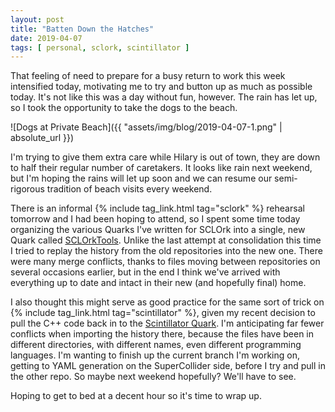 ```yaml
---
layout: post
title: "Batten Down the Hatches"
date: 2019-04-07
tags: [ personal, sclork, scintillator ]
---
```


That feeling of need to prepare for a busy return to work this week intensified
today, motivating me to try and button up as much as possible today. It's not
like this was a day without fun, however. The rain has let up, so I took the
opportunity to take the dogs to the beach.

![Dogs at Private Beach]({{ "assets/img/blog/2019-04-07-1.png" | absolute_url }})

I'm trying to give them extra care while Hilary is out of town, they are down to
half their regular number of caretakers. It looks like rain next weekend, but
I'm hoping the rains will let up soon and we can resume our semi-rigorous
tradition of beach visits every weekend.

There is an informal {% include tag_link.html tag="sclork" %} rehearsal tomorrow
and I had been hoping to attend, so I spent some time today organizing the
various Quarks I've written for SCLOrk into a single, new Quark called
[SCLOrkTools](https://github.com/lnihlen/SCLOrkTools). Unlike the last attempt
at consolidation this time I tried to replay the history from the old
repositories into the new one. There were many merge conflicts, thanks to files
moving between repositories on several occasions earlier, but in the end I think
we've arrived with everything up to date and intact in their new (and hopefully
final) home.

I also thought this might serve as good practice for the same sort of trick on
{% include tag_link.html tag="scintillator" %}, given my recent decision to
pull the C++ code back in to the
[Scintillator Quark](https://github.com/lnihlen/Scintillator). I'm anticipating
far fewer conflicts when importing the history there, because the files have
been in different directories, with different names, even different programming
languages. I'm wanting to finish up the current branch I'm working on, getting
to YAML generation on the SuperCollider side, before I try and pull in the
other repo. So maybe next weekend hopefully? We'll have to see.

Hoping to get to bed at a decent hour so it's time to wrap up.

